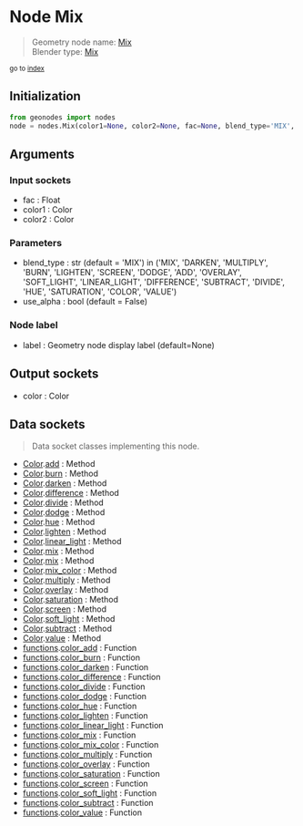 
# Node Mix

> Geometry node name: [Mix](https://docs.blender.org/manual/en/latest/modeling/geometry_nodes/color/mix_rgb.html)<br>
  Blender type: [Mix](https://docs.blender.org/api/current/bpy.types.ShaderNodeMixRGB.html)
  
<sub>go to [index](/docs/index.md)</sub>

## Initialization

```python
from geonodes import nodes
node = nodes.Mix(color1=None, color2=None, fac=None, blend_type='MIX', use_alpha=False, label=None)
```



## Arguments


### Input sockets

- fac : Float
- color1 : Color
- color2 : Color

### Parameters

- blend_type : str (default = 'MIX') in ('MIX', 'DARKEN', 'MULTIPLY', 'BURN', 'LIGHTEN', 'SCREEN', 'DODGE', 'ADD', 'OVERLAY', 'SOFT_LIGHT', 'LINEAR_LIGHT', 'DIFFERENCE', 'SUBTRACT', 'DIVIDE', 'HUE', 'SATURATION', 'COLOR', 'VALUE')
- use_alpha : bool (default = False)

### Node label

- label : Geometry node display label (default=None)

## Output sockets

- color : Color

## Data sockets

> Data socket classes implementing this node.
  
  
- [Color](/docs/sockets/Color.md).[add](/docs/sockets/Color.md#add) : Method
- [Color](/docs/sockets/Color.md).[burn](/docs/sockets/Color.md#burn) : Method
- [Color](/docs/sockets/Color.md).[darken](/docs/sockets/Color.md#darken) : Method
- [Color](/docs/sockets/Color.md).[difference](/docs/sockets/Color.md#difference) : Method
- [Color](/docs/sockets/Color.md).[divide](/docs/sockets/Color.md#divide) : Method
- [Color](/docs/sockets/Color.md).[dodge](/docs/sockets/Color.md#dodge) : Method
- [Color](/docs/sockets/Color.md).[hue](/docs/sockets/Color.md#hue) : Method
- [Color](/docs/sockets/Color.md).[lighten](/docs/sockets/Color.md#lighten) : Method
- [Color](/docs/sockets/Color.md).[linear_light](/docs/sockets/Color.md#linear_light) : Method
- [Color](/docs/sockets/Color.md).[mix](/docs/sockets/Color.md#mix) : Method
- [Color](/docs/sockets/Color.md).[mix](/docs/sockets/Color.md#mix) : Method
- [Color](/docs/sockets/Color.md).[mix_color](/docs/sockets/Color.md#mix_color) : Method
- [Color](/docs/sockets/Color.md).[multiply](/docs/sockets/Color.md#multiply) : Method
- [Color](/docs/sockets/Color.md).[overlay](/docs/sockets/Color.md#overlay) : Method
- [Color](/docs/sockets/Color.md).[saturation](/docs/sockets/Color.md#saturation) : Method
- [Color](/docs/sockets/Color.md).[screen](/docs/sockets/Color.md#screen) : Method
- [Color](/docs/sockets/Color.md).[soft_light](/docs/sockets/Color.md#soft_light) : Method
- [Color](/docs/sockets/Color.md).[subtract](/docs/sockets/Color.md#subtract) : Method
- [Color](/docs/sockets/Color.md).[value](/docs/sockets/Color.md#value) : Method
- [functions](/docs/sockets/functions.md).[color_add](/docs/sockets/functions.md#color_add) : Function
- [functions](/docs/sockets/functions.md).[color_burn](/docs/sockets/functions.md#color_burn) : Function
- [functions](/docs/sockets/functions.md).[color_darken](/docs/sockets/functions.md#color_darken) : Function
- [functions](/docs/sockets/functions.md).[color_difference](/docs/sockets/functions.md#color_difference) : Function
- [functions](/docs/sockets/functions.md).[color_divide](/docs/sockets/functions.md#color_divide) : Function
- [functions](/docs/sockets/functions.md).[color_dodge](/docs/sockets/functions.md#color_dodge) : Function
- [functions](/docs/sockets/functions.md).[color_hue](/docs/sockets/functions.md#color_hue) : Function
- [functions](/docs/sockets/functions.md).[color_lighten](/docs/sockets/functions.md#color_lighten) : Function
- [functions](/docs/sockets/functions.md).[color_linear_light](/docs/sockets/functions.md#color_linear_light) : Function
- [functions](/docs/sockets/functions.md).[color_mix](/docs/sockets/functions.md#color_mix) : Function
- [functions](/docs/sockets/functions.md).[color_mix_color](/docs/sockets/functions.md#color_mix_color) : Function
- [functions](/docs/sockets/functions.md).[color_multiply](/docs/sockets/functions.md#color_multiply) : Function
- [functions](/docs/sockets/functions.md).[color_overlay](/docs/sockets/functions.md#color_overlay) : Function
- [functions](/docs/sockets/functions.md).[color_saturation](/docs/sockets/functions.md#color_saturation) : Function
- [functions](/docs/sockets/functions.md).[color_screen](/docs/sockets/functions.md#color_screen) : Function
- [functions](/docs/sockets/functions.md).[color_soft_light](/docs/sockets/functions.md#color_soft_light) : Function
- [functions](/docs/sockets/functions.md).[color_subtract](/docs/sockets/functions.md#color_subtract) : Function
- [functions](/docs/sockets/functions.md).[color_value](/docs/sockets/functions.md#color_value) : Function
  
